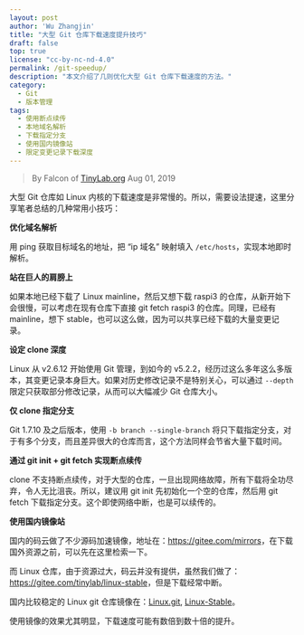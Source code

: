 ```yaml
---
layout: post
author: 'Wu Zhangjin'
title: "大型 Git 仓库下载速度提升技巧"
draft: false
top: true
license: "cc-by-nc-nd-4.0"
permalink: /git-speedup/
description: "本文介绍了几则优化大型 Git 仓库下载速度的方法。"
category:
  - Git
  - 版本管理
tags:
  - 使用断点续传
  - 本地域名解析
  - 下载指定分支
  - 使用国内镜像站
  - 限定变更记录下载深度
---
```


> By Falcon of [TinyLab.org][1]
> Aug 01, 2019

大型 Git 仓库如 Linux 内核的下载速度是非常慢的。所以，需要设法提速，这里分享笔者总结的几种常用小技巧：

**优化域名解析**

用 ping 获取目标域名的地址，把 “ip 域名” 映射填入 `/etc/hosts`，实现本地即时解析。

**站在巨人的肩膀上**

如果本地已经下载了 Linux mainline，然后又想下载 raspi3 的仓库，从新开始下会很慢，可以考虑在现有仓库下直接 git fetch raspi3 的仓库。同理，已经有 mainline，想下 stable，也可以这么做，因为可以共享已经下载的大量变更记录。

**设定 clone 深度**

Linux 从 v2.6.12 开始使用 Git 管理，到如今的 v5.2.2，经历过这么多年这么多版本，其变更记录本身巨大。如果对历史修改记录不是特别关心，可以通过 `--depth` 限定只获取部分修改记录，从而可以大幅减少 Git 仓库大小。

**仅 clone 指定分支**

Git 1.7.10 及之后版本，使用 `-b branch --single-branch` 将只下载指定分支，对于有多个分支，而且差异很大的仓库而言，这个方法同样会节省大量下载时间。

**通过 git init + git fetch 实现断点续传**

clone 不支持断点续传，对于大型的仓库，一旦出现网络故障，所有下载将全功尽弃，令人无比沮丧。所以，建议用 git init 先初始化一个空的仓库，然后用 git fetch 下载指定分支。这个即使网络中断，也是可以续传的。

**使用国内镜像站**

国内的码云做了不少源码加速镜像，地址在：<https://gitee.com/mirrors>，在下载国外资源之前，可以先在这里检索一下。

而 Linux 仓库，由于资源过大，码云并没有提供，虽然我们做了：<https://gitee.com/tinylab/linux-stable>，但是下载经常中断。

国内比较稳定的 Linux git 仓库镜像在：[Linux.git](http://mirrors.ustc.edu.cn/linux.git/), [Linux-Stable](https://mirrors.tuna.tsinghua.edu.cn/git/linux-stable.git)。

使用镜像的效果尤其明显，下载速度可能有数倍到数十倍的提升。

[1]: http://tinylab.org
